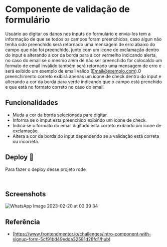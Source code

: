 # Componente de validação de formulário

Usuário ao digitar os danos nos inputs do formulário e envia-los tem a informação de que se todos os campos foram preenchidos, caso algun não tenha sido preenchido será retornado uma mensagem de erro abaixo do campo que não foi preenchido, junto com um icone de exclamação dentro do input e alterando a cor da borda para a cor vermelho indicando alerta, no caso do email se o mesmo além de não ser preenchido for colocaldo um formato de email inválido também será retornado uma mensagem de erro e será exibido um exemplo de email valido (Email@exemplo.com).O preenchimento correto exibirá apenas um icone de check dentro do input e alterando a cor da borda para verde indicando que o campo está prenchido e que está no formato correto no caso do email.


## Funcionalidades

- Muda a cor da borda selecionada para digitar.
- Informa se o imput esta preenchido exibindo um icone de check.
- Indica se o formato do email digitado esta correto exibindo um icone de exclamação.
- Altera a cor da borda do input dependendo se a validação está correta ou incorreta.


## Deploy 🚀

Para fazer o deploy desse projeto rode

```bash
  
```

## Screenshots

![WhatsApp Image 2023-02-20 at 03 39 34](https://user-images.githubusercontent.com/124107620/220033862-fbd13c4b-8eea-4f03-af2d-2451f66a2baa.jpeg)


## Referência

 - [https://www.frontendmentor.io/challenges/intro-component-with-signup-form-5cf91bd49edda32581d28fd1/hub)
